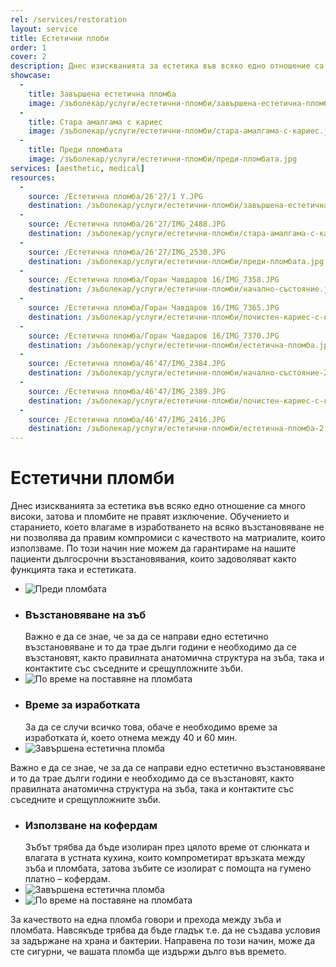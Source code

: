 ```yaml
---
rel: /services/restoration
layout: service
title: Естетични плоби
order: 1
cover: 2
description: Днес изискванията за естетика във всяко едно отношение са много високи, затова и пломбите не правят изключение. Със съвременните материали и прецизно изпълнение, те са устойчиви във времето, задоволяващи напълно както функцията така и естетиката, естетичните пломби не могат да се различат от естествените зъби.
showcase:
  - 
    title: Завършена естетична пломба
    image: /зъболекар/услуги/естетични-пломби/завършена-естетична-пломба.jpg
  - 
    title: Стара амалгама с кариес
    image: /зъболекар/услуги/естетични-пломби/стара-амалгама-с-кариес.jpg
  - 
    title: Преди пломбата
    image: /зъболекар/услуги/естетични-пломби/преди-пломбата.jpg
services: [aesthetic, medical]
resources:
  -
    source: /Естетична пломба/26'27/1 Y.JPG
    destination: /зъболекар/услуги/естетични-пломби/завършена-естетична-пломба.jpg
  -
    source: /Естетична пломба/26'27/IMG_2488.JPG
    destination: /зъболекар/услуги/естетични-пломби/стара-амалгама-с-кариес.jpg
  -
    source: /Естетична пломба/26'27/IMG_2530.JPG
    destination: /зъболекар/услуги/естетични-пломби/преди-пломбата.jpg
  -
    source: /Естетична пломба/Горан Чавдаров 16/IMG_7358.JPG
    destination: /зъболекар/услуги/естетични-пломби/начално-състояние.jpg
  -
    source: /Естетична пломба/Горан Чавдаров 16/IMG_7365.JPG
    destination: /зъболекар/услуги/естетични-пломби/почистен-кариес-с-кофердам.jpg
  -
    source: /Естетична пломба/Горан Чавдаров 16/IMG_7370.JPG
    destination: /зъболекар/услуги/естетични-пломби/естетична-пломба.jpg
  -
    source: /Естетична пломба/46'47/IMG_2384.JPG
    destination: /зъболекар/услуги/естетични-пломби/начално-състояние-2.jpg
  -
    source: /Естетична пломба/46'47/IMG_2389.JPG
    destination: /зъболекар/услуги/естетични-пломби/почистен-кариес-с-кофердам-2.jpg
  -
    source: /Естетична пломба/46'47/IMG_2416.JPG
    destination: /зъболекар/услуги/естетични-пломби/естетична-пломба-2.jpg
---
```

# Естетични пломби
Днес изискванията за естетика във всяко едно отношение са много високи, затова и пломбите не правят изключение. Обучението и старанието, което влагаме в изработването на всяко възстановяване не ни позволява да правим компромиси с качеството на матриалите, които използваме. По този начин ние можем да гарантираме на нашите пациенти дългосрочни възстановявания, които задоволяват както функцията така и естетиката.

- ![Преди пломбата](естетични-пломби/начално-състояние.jpg)
- ### Възстановяване на зъб
  Важно е да се знае, че за да се направи едно естетично възстановяване и то да трае дълги години е необходимо да се възстановят, както правилната анатомична структура на зъба, така и контактите със съседните и срещупложните зъби.
- ![По време на поставяне на пломбата](естетични-пломби/естетична-пломба.jpg)
- ### Време за изработката
  За да се случи всичко това, обаче е необходимо време за изработката ѝ, което отнема между 40 и 60 мин.
- ![Завършена естетична пломба](естетични-пломби/почистен-кариес-с-кофердам.jpg)

Важно е да се знае, че за да се направи едно естетично възстановяване и то да трае дълги години е необходимо да се възстановят, както правилната анатомична структура на зъба, така и контактите със съседните и срещупложните зъби. 

- ### Използване на кофердам
  Зъбът трябва да бъде изолиран през цялото време от слюнката и влагата в устната кухина, които компрометират връзката между зъба и пломбата, затова зъбите се изолират с помощта на гумено платно – кофердам.
- ![Завършена естетична пломба](естетични-пломби/почистен-кариес-с-кофердам-2.jpg)
- ![По време на поставяне на пломбата](естетични-пломби/естетична-пломба-2.jpg)

За качеството на една пломба говори и прехода между зъба и пломбата. Навсякъде трябва да бъде гладък т.е. да не създава условия за задържане на храна и бактерии. Направена по този начин, може да сте сигурни, че вашата пломба ще издържи дълго във времето.
